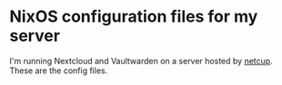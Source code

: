 # NixOS configuration files for my server

I'm running Nextcloud and Vaultwarden on a server hosted by [netcup](https://www.netcup.eu/).
These are the config files.
